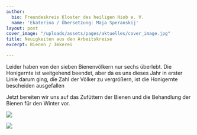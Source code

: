 ```yaml
---
author:
  bio: Freundeskreis Kloster des heiligen Hiob e. V.
  name: 'Ekaterina / Übersetzung: Maja Speranskij'
layout: post
cover_image: "/uploads/assets/pages/aktuelles/cover_image.jpg"
title: Neuigkeiten aus den Arbeitskreise
excerpt: Bienen / Imkerei

---
```

Leider haben von den sieben Bienenvölkern nur sechs überlebt. Die Honigernte ist weitgehend beendet, aber da es uns dieses Jahr in erster Linie darum ging, die Zahl der Völker zu vergrößern, ist die Honigernte bescheiden ausgefallen

Jetzt bereiten wir uns auf das Zufüttern der Bienen und die Behandlung der Bienen für den Winter vor.

![](https://res.cloudinary.com/hiobmon/image/upload/v1596533225/media/2020/83cd5aad-311e-49c2-b2ac-02c3fbe4434c_nal77c.jpg)

![](https://res.cloudinary.com/hiobmon/image/upload/v1596533249/media/2020/ed54a7ac-e6af-4b56-ae0a-f78a9d0a02f4_sv9qvn.jpg)